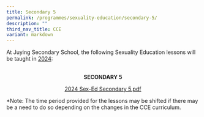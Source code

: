 ```yaml
---
title: Secondary 5
permalink: /programmes/sexuality-education/secondary-5/
description: ""
third_nav_title: CCE
variant: markdown
---
```

<p>At Juying Secondary School, the following Sexuality Education lessons will be taught in&nbsp;<u>2024</u>:<br><br></p>
<p style="text-align: center;"><strong>SECONDARY 5</strong></p>
<p style="text-align: center;"><a href="https://drive.google.com/file/d/1vDqPrwdyClhRlif9WL6kT-tw9DjIKruj/view?usp=sharing">2024 Sex-Ed Secondary 5.pdf</a></p>
<p>*Note: The time period provided for the lessons may be shifted if there may be a need to do so depending on the changes in the CCE curriculum.</p>